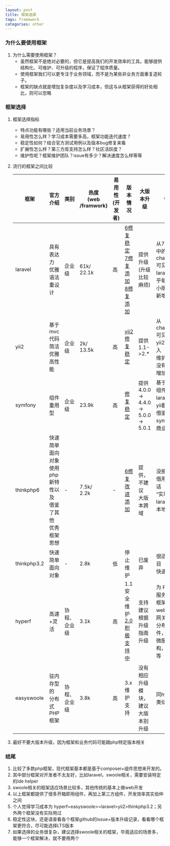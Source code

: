 ```yaml
---
layout: post
title: 框架选择
tags: framework
categories: other
---
```

> 

### 为什么要使用框架
1. 为什么需要使用框架？
    - 虽然框架不是绝对必要的，但它是提高我们的开发效率的工具。能够提供结构化、可维护、可升级的程序，保证了程序质量。
    - 使用框架我们可以更专注于业务领域，而不是为某些非业务方面重复造轮子。
    - 框架的缺点就是增加复杂度以及学习成本，但这与从框架获得的好处相比，则可以忽略
### 框架选择
1. 框架选择指标
    - 特点功能有哪些？适用当前业务场景？
    - 易用性怎么样？学习成本需要多高，框架功能迭代速度？
    - 稳定性如何？结合官方测试用例以及版本bug修复来看
    - 扩展性怎么样？第三方库支持怎么样？社区活跃度？
    - 维护性呢？框架维护团队？issue有多少？解决速度怎么样等等
1. 流行的框架之间比较

	| 框架 | 官方介绍 | 类别 | 热度<br>(web<br>/framwork) | 易用性<br>(开发者) | 版本情况 |大版本升级 | 备注 |
	| --  | --   | --   | --  | --     | --      | --   | -- |
	| laravel | 具有表达力<br>优雅语法<br>重设计 | 企业级 | 61k/<br>22.1k | 高 | <a href="6修复稳定" target="_blank">6修复稳定</a><br><a href="https://github.com/laravel/framework/blob/8.x/CHANGELOG-7.x.md">7修复添加</a><br><a href="https://github.com/laravel/framework/blob/8.x/CHANGELOG-8.x.md" target="_blank">8修复添加</a> | 提供升级<br>(升级比较麻烦)| 从7,8版本中的<br>changelog可见，<br>laravel几乎每个<br>小版本都会<br>新增功能 |
	| yii2 | 基于mvc<br>代码简洁优雅<br>高性能| 企业级 | 2k/<br>13.5k | 高 | <a href="https://github.com/yiisoft/yii2/blob/2.0.32/framework/CHANGELOG.md" target="_blank">yii2修复稳定</a> |提供1.1->2.*| 从changelog可见，<br>yii2以及进入<br>维护阶段，<br>没有新功能增加|
	| symfony | 组件重用型 | 企业级 | 23.9k | 高 | <a href="https://github.com/symfony/symfony/blob/master/CHANGELOG-5.1.md" target="_blank">修复稳定</a> |提供4.0.0-><br>4.4.0-><br>5.0.0-><br>5.0.1| 基于可重用组件，<br>laravel和yii都是<br>借鉴symfony，<br>商业也成熟|
	| thinkphp6 | 快速简单面向<br>对象使用php<br>新特性以及<br>借鉴了其他<br>优秀框架思想 | - | 7.5k/<br>2.2k | - | <a href="https://github.com/top-think/framework/releases" target="_blank">6修复改进添加</a> | 提供，不建议<br>大版本跨域 | 没接触过，<br>借用网友的话<br>“实现了laravel的本地化” |
	| thinkphp3.2 | 快速简单<br>面向对象 | - | 2.8k | 低 | 停止维护 | 已废弃 | 很适合小项目<br>快速开发 | 
	| hyperf | 高速+灵活 | 协程、企业级| 3.1k| 高 | 1.1 安全维护<br><a href="https://hyperf.wiki/2.0/#/zh-cn/changelog" target="_blank">2.0积极支持中</a> |支持建议根据<br>升级指南升级| 为 PHP 微服务铺路的框架，<br>web服务，网关服务，<br>分布式中间件，<br>微服务架构，物联网等|
	| easyswoole|驻内存型的<br>分布式PHP框架|协程、企业级|3.8k| 高 | 3.x维护支持 | 没有相应升级模块，<br>建议大版本别升级 | 同hyperf类似 | 


3. 最好不要大版本升级，因为框架和业务代码可能跟php特定版本相关

### 结尾
1. 比较了多款php框架，现代框架基本都是基于composer+组件思想来开发的。
2. 其中部分框架对开发者不太友好，比如laravel，swoole相关，需要安装特定的ide helper
3. swoole相关的框架适应场景比较多，其他传统的基本上做web开发
4. 以上框架都提供了很多开箱即用组件，再加上第三方组件，开发效率其实伯仲之间
5. 个人觉得学习成本为 hyperf=easyswoole>=laravel>yii2>thinkphp3.2；另外两个框架没有实际用过
6. 稳定性这块，还是请查看各个框架github的issue+版本升级记录，看看哪个框架更符合，尽可能选择LTS版本
7. 如果选择的业务很复杂，建议选择swoole相关的框架，毕竟适应的场景多，能够一个框架解决，就不要用两个